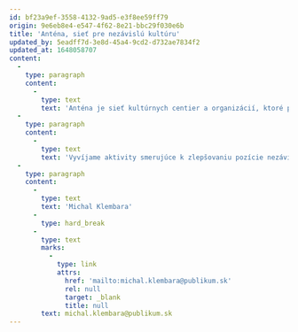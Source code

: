 ```yaml
---
id: bf23a9ef-3558-4132-9ad5-e3f8ee59ff79
origin: 9e6eb8e4-e547-4f62-8e21-bbc29f030e6b
title: 'Anténa, sieť pre nezávislú kultúru'
updated_by: 5eadff7d-3e8d-45a4-9cd2-d732ae7834f2
updated_at: 1648058707
content:
  -
    type: paragraph
    content:
      -
        type: text
        text: 'Anténa je sieť kultúrnych centier a organizácií, ktoré pôsobia v oblasti profesionálneho nezávislého súčasného umenia a kultúry na Slovensku. '
  -
    type: paragraph
    content:
      -
        type: text
        text: 'Vyvíjame aktivity smerujúce k zlepšovaniu pozície nezávislej kultúry v spoločnosti. Naším cieľom je zastupovať nezávislé kultúrne centrá v komunikácii s orgánmi štátnej správy a samosprávy, zlepšiť ich postavenie v systéme kultúrnej politiky a prispieť k vytvoreniu profesionálnych podmienok pre fungovanie. Skrz Anténu tiež iniciujeme spoluprácu, výmenu skúseností, tvorbu spoločných projektov a podporuje distribúciu umeleckých produkcií. Našou inšpiráciou a partnermi sú nám podobné siete v zahraničí.'
  -
    type: paragraph
    content:
      -
        type: text
        text: 'Michal Klembara'
      -
        type: hard_break
      -
        type: text
        marks:
          -
            type: link
            attrs:
              href: 'mailto:michal.klembara@publikum.sk'
              rel: null
              target: _blank
              title: null
        text: michal.klembara@publikum.sk
---
```


